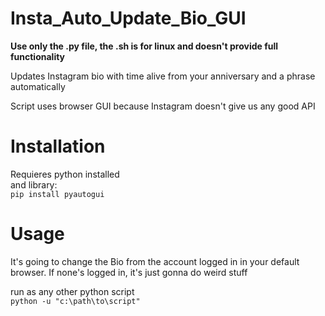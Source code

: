 # Insta_Auto_Update_Bio_GUI

**Use only the .py file, the .sh is for linux and doesn't provide full functionality**

Updates Instagram bio with time alive from your anniversary and a phrase automatically

Script uses browser GUI because Instagram doesn't give us any good API

# Installation

Requieres python installed  
and library:  
`pip install pyautogui`

# Usage

It's going to change the Bio from the account logged in in your default browser. If none's logged in, it's just gonna do weird stuff

run as any other python script  
`python -u "c:\path\to\script"`